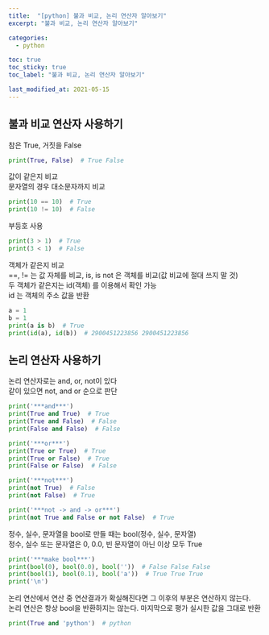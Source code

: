 ```yaml
---
title:  "[python] 불과 비교, 논리 연산자 알아보기"
excerpt: "불과 비교, 논리 연산자 알아보기"

categories:
  - python

toc: true
toc_sticky: true
toc_label: "불과 비교, 논리 연산자 알아보기"

last_modified_at: 2021-05-15
---
```


## 불과 비교 연산자 사용하기

참은 True, 거짓을 False
```python
print(True, False)  # True False
```

값이 같은지 비교<br>
문자열의 경우 대소문자까지 비교
```python
print(10 == 10)  # True
print(10 != 10)  # False
```

부등호 사용
```python
print(3 > 1)  # True
print(3 < 1)  # False
```

객체가 같은지 비교<br>
==, != 는 값 자체를 비교, is, is not 은 객체를 비교(값 비교에 절대 쓰지 말 것)<br>
두 객체가 같은지는 id(객체) 를 이용해서 확인 가능<br>
id 는 객체의 주소 값을 반환
```python
a = 1
b = 1
print(a is b)  # True
print(id(a), id(b))  # 2900451223856 2900451223856
```

## 논리 연산자 사용하기

논리 연산자로는 and, or, not이 있다<br>
같이 있으면 not, and or 순으로 판단
```python
print('***and***')
print(True and True)  # True
print(True and False)  # False
print(False and False)  # False

print('***or***')
print(True or True)  # True
print(True or False)  # True
print(False or False)  # False

print('***not***')
print(not True)  # False
print(not False)  # True

print('***not -> and -> or***')
print(not True and False or not False)  # True
```

정수, 실수, 문자열을 bool로 만들 때는 bool(정수, 실수, 문자열)<br>
정수, 실수 또는 문자열은 0, 0.0, 빈 문자열이 아닌 이상 모두 True
```python
print('***make bool***')
print(bool(0), bool(0.0), bool(''))  # False False False
print(bool(1), bool(0.1), bool('a'))  # True True True
print('\n')
```

논리 연산에서 연산 중 연산결과가 확실해진다면 그 이후의 부분은 연산하지 않는다.<br>
논리 연산은 항상 bool을 반환하지는 않는다. 마지막으로 평가 실시한 값을 그대로 반환
```python
print(True and 'python')  # python
```

